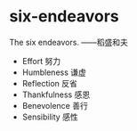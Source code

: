 # six-endeavors
The six endeavors. ——稻盛和夫

* Effort 努力
* Humbleness 谦虚
* Reflection 反省
* Thankfulness 感恩
* Benevolence 善行
* Sensibility 感性